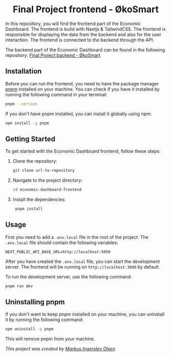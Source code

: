 <h1 align="center">
  Final Project frontend - ØkoSmart
</h1>

In this repository, you will find the frontend part of the Economic Dashboard. The frontend is build with Nextjs & TailwindCSS. The frontend is responsible for displaying the data from the backend and also for the user interaction. The frontend is connected to the backend through the API.

The backend part of the Economic Dashboard can be found in the following repository: [Final Project backend - ØkoSmart](https://github.com/MarkusIngerslev/nest-economic-backend)

## Installation

Before you can run the frontend, you need to have the package manager [pnpm](https://www.npmjs.com/) installed on your machine. You can check if you have it installed by running the following command in your terminal:

```bash
pnpm --version
```

If you don't have pnpm installed, you can install it globally using npm:

```bash
npm install -g pnpm
```

## Getting Started

To get started with the Economic Dashboard frontend, follow these steps:

1. Clone the repository:

   ```bash
   git clone url-to-repository
   ```

2. Navigate to the project directory:

   ```bash
   cd economic-dashboard-frontend
   ```

3. Install the dependencies:

   ```bash
    pnpm install
   ```

## Usage

First you need to add a `.env.local` file in the root of the project. The `.env.local` file should contain the following variables:

```env
NEXT_PUBLIC_API_BASE_URL=http://localhost:5050
```

After you have created the `.env.local` file, you can start the development server. The frontend will be running on `http://localhost:3000` by default.

To run the development server, use the following command:

```bash
pnpm run dev
```

## Uninstalling pnpm

If you don't want to keep pnpm installed on your machine, you can uninstall it by running the following command:

```bash
npm uninstall -g pnpm
```

This will remove pnpm from your machine.

_This project was created by [Markus Ingerslev Olsen](https://github.com/MarkusIngerslev)_

